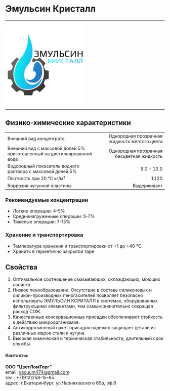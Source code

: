 # **Эмульсин Кристалл**
***
<img src="images/Logo.png" alt="LOGO" style="height: 250px; width:250px;"/>

***
## Физико-химические характеристики
| | |
|-|-:|
| Внешний вид концентрата                                                 | Однородная прозрачная жидкость жёлтого цвета |
| Внешний вид с массовой долей 5% приготовленный на дистиллированной воде |    Однородная прозрачная бесцветная жидкость |
| Водородный показатель водного раствора с массовой долей 5%              |                                   9.0 - 10.0 |
| Плотность при 20 °С кг/м³                                               |                                         1120 |
| Коррозия чугунной пластины                                              |                                  Выдерживает |
### Рекомендуемые концентрации
- Легкие операции: 4-5%
- Средненагруженные операции: 5-7%
- Тяжелые операции: 7-15%
### Хранение и транспортировка
- Температура хранения и транспортировки от +1 до +40 °С.
- Хранить в герметично закрытой таре
## **Свойства**
1. Оптимальное соотношение смазывающих, охлаждающих, моющих свойств
2. Низкое пенообразование. Отсутствие в составе силиконовых и силикон-производных пеногасителей позволяет безопасно использовать ЭМУЛЬСИН КСРИТАЛЛ в системах, оборудованных фильтрующими элементами, тем самым значительно сокращая расход СОЖ.
3. Качественные консервационные присадки обеспечивают стойкость к действию микроорганизмов.
4. Антикоррозионный пакет присадок надежно защищает детали из различных марок стали и чугуна.
5. Высокая химическая и термическая стабильности, длительный срок службы.





#### Контакты:
**ООО "ЦветЛомТорг"**  
email: vacuum474@gmail.com  
тел.: +7(912)258-15-65  
адрес: г.Екатеринбург, ул.Чарняховского 69в, оф.6

